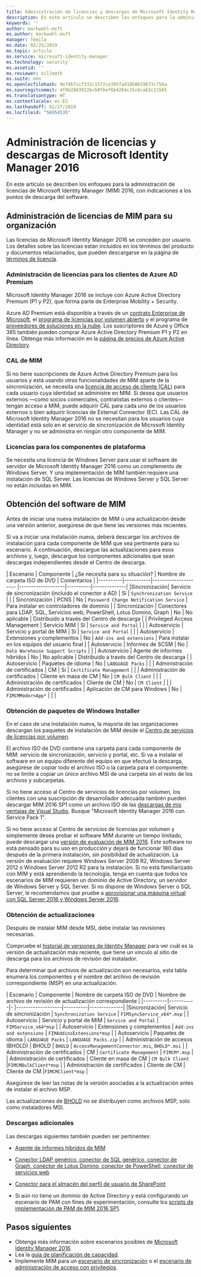 ```yaml
---
title: Administración de licencias y descargas de Microsoft Identity Manager | Microsoft Docs
description: En este artículo se describen los enfoques para la administración de licencias de Microsoft Identity Manager (MIM) 2016, con indicaciones a los puntos de descarga del software.
keywords: ''
author: markwahl-msft
ms.author: markwahl-msft
manager: femila
ms.date: 02/25/2019
ms.topic: article
ms.service: microsoft-identity-manager
ms.technology: security
ms.assetid: ''
ms.reviewer: billmath
ms.suite: ems
ms.openlocfilehash: 9e74b7ccf332c1572ce395fad18b8629673c756a
ms.sourcegitcommit: 4f0b2883922bcb8fbef6b4284c35c6ca62c11565
ms.translationtype: HT
ms.contentlocale: es-ES
ms.lasthandoff: 02/27/2019
ms.locfileid: "56954535"
---
```

# <a name="microsoft-identity-manager-2016-licensing-and-downloads"></a>Administración de licencias y descargas de Microsoft Identity Manager 2016

En este artículo se describen los enfoques para la administración de licencias de Microsoft Identity Manager (MIM) 2016, con indicaciones a los puntos de descarga del software.

## <a name="licensing-mim-for-your-organization"></a>Administración de licencias de MIM para su organización

Las licencias de Microsoft Identity Manager 2016 se conceden por usuario.  Los detalles sobre las licencias están incluidos en los términos del producto y documentos relacionados, que pueden descargarse en la página de [términos de licencia](https://www.microsoft.com/en-us/licensing/product-licensing/products.aspx).

### <a name="licensing-for-azure-ad-premium-customers"></a>Administración de licencias para los clientes de Azure AD Premium

Microsoft Identity Manager 2016 se incluye con Azure Active Directory Premium (P1 y P2), que forma parte de Enterprise Mobility + Security.

Azure AD Premium está disponible a través de un [contrato Enterprise de Microsoft](https://www.microsoft.com/en-us/licensing/licensing-programs/enterprise.aspx), el [programa de licencias por volumen abierto](https://www.microsoft.com/en-us/licensing/licensing-programs/open-license.aspx) y el programa de [proveedores de soluciones en la nube](https://go.microsoft.com/fwlink/?LinkId=614968&clcid=0x409). Los suscriptores de Azure y Office 365 también pueden comprar Azure Active Directory Premium P1 y P2 en línea.  Obtenga más información en la [página de precios de Azure Active Directory](https://azure.microsoft.com/en-us/pricing/details/active-directory/).

### <a name="mim-cals"></a>CAL de MIM

Si no tiene suscripciones de Azure Active Directory Premium para los usuarios y está usando otras funcionalidades de MIM aparte de la sincronización, se necesita una [licencia de acceso de cliente (CAL)](https://www.microsoft.com/en-us/licensing/product-licensing/client-access-license.aspx) para cada usuario cuya identidad se administre en MIM. Si desea que usuarios externos —como socios comerciales, contratistas externos o clientes— tengan acceso a MIM, puede adquirir CAL para cada uno de los usuarios externos o bien adquirir licencias de External Connector (EC). Las CAL de Microsoft Identity Manager 2016 no se necesitan para los usuarios cuya identidad está solo en el servicio de sincronización de Microsoft Identity Manager y no se administra en ningún otro componente de MIM.

### <a name="licenses-for-platform-components"></a>Licencias para los componentes de plataforma

Se necesita una licencia de Windows Server para usar el software de servidor de Microsoft Identity Manager 2016 como un complemento de Windows Server. Y una implementación de MIM también requiere una instalación de SQL Server.  Las licencias de Windows Server y SQL Server no están incluidas en MIM.

## <a name="obtaining-mim-software"></a>Obtención del software de MIM

Antes de iniciar una nueva instalación de MIM o una actualización desde una versión anterior, asegúrese de que tiene las versiones más recientes.

Si va a iniciar una instalación nueva, deberá descargar los archivos de instalación para cada componente de MIM que sea pertinente para su escenario. A continuación, descargue las actualizaciones para esos archivos y, luego, descargue los componentes adicionales que sean descargas independientes desde el Centro de descarga.


| Escenario | Componente | ¿Se necesita para su situación? | Nombre de carpeta ISO de DVD | Comentarios |
|----------|-----------|---------------------   |-------------------|----------|--------------|
|Sincronización| Servicio de sincronización (incluido el conector a AD) | Sí | `Synchronization Service` | |
| Sincronización | PCNS | No | `Password Change Notification Service` |  Para instalar en controladores de dominio |
| Sincronización | Conectores para LDAP, SQL, Servicios web, PowerShell, Lotus Domino, Graph | No | No aplicable | Distribuido a través del Centro de descarga |
| Privileged Access Management | Servicio MIM | Sí | `Service and Portal` | |
| Autoservicio | Servicio y portal de MIM | Sí | `Service and Portal` | |
| Autoservicio | Extensiones y complementos | No | `Add-ins and extensions` | Para instalar en los equipos del usuario final |
| Autoservicio | Informes de SCSM | No | `Data Warehouse Support Scripts` | |
| Autoservicio | Agente de informes híbridos | No | No aplicable | Distribuido a través del Centro de descarga |
| Autoservicio | Paquetes de idioma | No | `LANGUAGE Packs` | |
| Administración de certificados | CM | Sí | `Certificate Management` | |
| Administración de certificados | Cliente en masa de CM | No | `CM Bulk Client` | |
| Administración de certificados | Cliente de CM | No | `CM Client`  | |
| Administración de certificados | Aplicación de CM para Windows | No | `FIMCMModernApp*` | | |

### <a name="obtaining-windows-installer-packages"></a>Obtención de paquetes de Windows Installer

En el caso de una instalación nueva, la mayoría de las organizaciones descargan los paquetes de instalación de MIM desde el [Centro de servicios de licencias por volumen](https://www.microsoft.com/licensing/servicecenter/default.aspx). 


El archivo ISO de DVD contiene una carpeta para cada componente de MIM: servicio de sincronización, servicio y portal, etc. Si va a instalar el software en un equipo diferente del equipo en que efectuó la descarga, asegúrese de copiar todo el archivo ISO o la carpeta para el componente: no se limite a copiar un único archivo MSI de una carpeta sin el resto de los archivos y subcarpetas.

Si no tiene acceso al Centro de servicios de licencias por volumen, los clientes con una suscripción de desarrollador adecuada también pueden descargar MIM 2016 SP1 como un archivo ISO de las [descargas de mis ventajas de Visual Studio](https://my.visualstudio.com/Downloads?q=Microsoft%20Identity%20Manager%202016%20with%20Service%20Pack%201&pgroup=).  Busque "Microsoft Identity Manager 2016 con Service Pack 1".  

Si no tiene acceso al Centro de servicios de licencias por volumen y simplemente desea probar el software MIM durante un tiempo limitado, puede descargar una [versión de evaluación de MIM 2016](https://www.microsoft.com/en-us/download/details.aspx?id=48244). Este software no está pensado para su uso en producción y dejará de funcionar 180 días después de la primera instalación, sin posibilidad de actualización. La versión de evaluación requiere Windows Server 2008 R2, Windows Server 2012 o Windows Server 2012 R2 para la instalación.  Si no está familiarizado con MIM y está aprendiendo la tecnología, tenga en cuenta que todos los escenarios de MIM requieren un dominio de Active Directory, un servidor de Windows Server y SQL Server. Si no dispone de Windows Server o SQL Server, le recomendamos que pruebe a [aprovisionar una máquina virtual con SQL Server 2016 y Windows Server 2016](https://azure.microsoft.com/en-us/blog/azure-images-sql-server-2016-on-windows-server-2016/).

### <a name="obtaining-updates"></a>Obtención de actualizaciones

Después de instalar MIM desde MSI, debe instalar las revisiones necesarias.

Compruebe el [historial de versiones de Identity Manager](./reference/version-history.md) para ver cuál es la versión de actualización más reciente, que tiene un vínculo al sitio de descarga para los archivos de revisión del instalador.

Para determinar qué archivos de actualización son necesarios, esta tabla enumera los componentes y el nombre del archivo de revisión correspondiente (MSP) en una actualización.

| Escenario | Componente | Nombre de carpeta ISO de DVD | Nombre de archivo de revisión de actualización correspondiente |
|----------|-----------|-   |-------------------|----------|--------------|
|Sincronización| Servicio de sincronización | `Synchronization Service` | `FIMSyncService_x64*.msp` |
| Autoservicio | Servicio y portal de MIM | `Service and Portal` | `FIMService_x64*msp` |
| Autoservicio | Extensiones y complementos | `Add-ins and extensions` | `FIMAddinsExtensions*msp` |
| Autoservicio | Paquetes de idioma | `LANGUAGE Packs` | `LANGUAGE Packs.zip` |
| Administración de accesos (BHOLD) | BHOLD | `BHOLD` | `AccessManagementConnector.msi`, `BHOLD*.msi` |
| Administración de certificados | CM |  `Certificate Management` | `FIMCM*.msp` |
| Administración de certificados | Cliente en masa de CM |  `CM Bulk Client` |`FIMCMBulkClient*msp` |
| Administración de certificados | Cliente de CM | Cliente de CM |`FIMCMClient*msp` |

Asegúrese de leer las notas de la versión asociadas a la actualización antes de instalar el archivo MSP.

Las actualizaciones de [BHOLD](https://www.microsoft.com/en-us/download/details.aspx?id=55950) no se distribuyen como archivos MSP, solo como instaladores MSI.

### <a name="additional-downloads"></a>Descargas adicionales

Las descargas siguientes también pueden ser pertinentes:

- [Agente de informes híbridos de MIM](https://www.microsoft.com/download/details.aspx?id=55112)

- [Conector LDAP genérico, conector de SQL genérico, conector de Graph, conector de Lotus Domino, conector de PowerShell, conector de servicios web](http://go.microsoft.com/fwlink/?LinkId=717495)

- [Conector para el almacén del perfil de usuario de SharePoint](https://www.microsoft.com/en-us/download/details.aspx?id=41164)

- Si aún no tiene un dominio de Active Directory y está configurando un escenario de PAM con fines de experimentación, consulte los [scripts de implementación de PAM de MIM 2016 SP1](sp1-deployment-scripts.md).

## <a name="next-steps"></a>Pasos siguientes

- Obtenga más información sobre escenarios posibles de [Microsoft Identity Manager 2016](microsoft-identity-manager-2016.md).
- Lea la [guía de planificación de capacidad](capacity-planning-guide.md).
- Implemente MIM para un [escenario de sincronización](microsoft-identity-manager-deploy.md) o el [escenario de administración de acceso con privilegios](./pam/privileged-identity-management-for-active-directory-domain-services.md).

